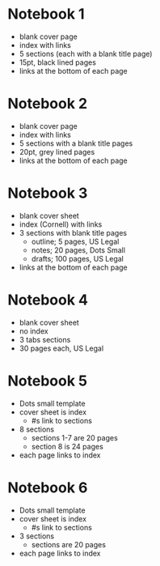 # Notebook 1
- blank cover page
- index with links
- 5 sections (each with a blank title page)
- 15pt, black lined pages
- links at the bottom of each page

# Notebook 2
- blank cover page
- index with links
- 5 sections with a blank title pages
- 20pt, grey lined pages
- links at the bottom of each page

# Notebook 3
- blank cover sheet
- index (Cornell) with links
- 3 sections with blank title pages
	- outline; 5 pages, US Legal
	- notes; 20 pages, Dots Small
	- drafts; 100 pages, US Legal
- links at the bottom of each page

# Notebook 4
- blank cover sheet
- no index
- 3 tabs sections
- 30 pages each, US Legal

# Notebook 5
- Dots small template
- cover sheet is index
	- #s link to sections
- 8 sections
	- sections 1-7 are 20 pages
	- section 8 is 24 pages
- each page links to index

# Notebook 6
- Dots small template
- cover sheet is index
	- #s link to sections
- 3 sections
	- sections are 20 pages
- each page links to index
